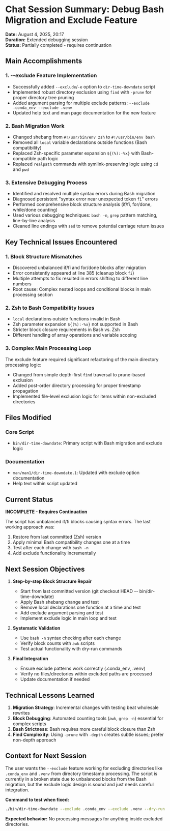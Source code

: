 # Chat Session Summary: Debug Bash Migration and Exclude Feature

**Date:** August 4, 2025, 20:17  
**Duration:** Extended debugging session  
**Status:** Partially completed - requires continuation  

## Main Accomplishments

### 1. **--exclude Feature Implementation**
- Successfully added `--exclude`/`-e` option to `dir-time-downdate` script
- Implemented robust directory exclusion using `find` with `-prune` for proper directory tree pruning
- Added argument parsing for multiple exclude patterns: `--exclude .conda_env --exclude .venv`
- Updated help text and man page documentation for the new feature

### 2. **Bash Migration Work**
- Changed shebang from `#!/usr/bin/env zsh` to `#!/usr/bin/env bash` 
- Removed all `local` variable declarations outside functions (Bash compatibility)
- Replaced Zsh-specific parameter expansion `${(%):-%x}` with Bash-compatible path logic
- Replaced `realpath` commands with symlink-preserving logic using `cd` and `pwd`

### 3. **Extensive Debugging Process**
- Identified and resolved multiple syntax errors during Bash migration
- Diagnosed persistent "syntax error near unexpected token `fi`" errors
- Performed comprehensive block structure analysis (if/fi, for/done, while/done counting)
- Used various debugging techniques: `bash -n`, `grep` pattern matching, line-by-line analysis
- Cleaned line endings with `sed` to remove potential carriage return issues

## Key Technical Issues Encountered

### 1. **Block Structure Mismatches**
- Discovered unbalanced if/fi and for/done blocks after migration
- Error consistently appeared at line 385 (cleanup block `fi`)
- Multiple attempts to fix resulted in errors shifting to different line numbers
- Root cause: Complex nested loops and conditional blocks in main processing section

### 2. **Zsh to Bash Compatibility Issues**
- `local` declarations outside functions invalid in Bash
- Zsh parameter expansion `${(%):-%x}` not supported in Bash
- Stricter block closure requirements in Bash vs. Zsh
- Different handling of array operations and variable scoping

### 3. **Complex Main Processing Loop**
The exclude feature required significant refactoring of the main directory processing logic:
- Changed from simple depth-first `find` traversal to prune-based exclusion
- Added post-order directory processing for proper timestamp propagation
- Implemented file-level exclusion logic for items within non-excluded directories

## Files Modified

### Core Script
- `bin/dir-time-downdate`: Primary script with Bash migration and exclude logic

### Documentation
- `man/man1/dir-time-downdate.1`: Updated with exclude option documentation
- Help text within script updated

## Current Status

**INCOMPLETE - Requires Continuation**

The script has unbalanced if/fi blocks causing syntax errors. The last working approach was:
1. Restore from last committed (Zsh) version
2. Apply minimal Bash compatibility changes one at a time
3. Test after each change with `bash -n`
4. Add exclude functionality incrementally

## Next Session Objectives

1. **Step-by-step Block Structure Repair**
   - Start from last committed version (git checkout HEAD -- bin/dir-time-downdate)
   - Apply Bash shebang change and test
   - Remove local declarations one function at a time and test
   - Add exclude argument parsing and test
   - Implement exclude logic in main loop and test

2. **Systematic Validation**
   - Use `bash -n` syntax checking after each change
   - Verify block counts with `awk` scripts
   - Test actual functionality with dry-run commands

3. **Final Integration**
   - Ensure exclude patterns work correctly (.conda_env, .venv)
   - Verify no files/directories within excluded paths are processed
   - Update documentation if needed

## Technical Lessons Learned

1. **Migration Strategy**: Incremental changes with testing beat wholesale rewrites
2. **Block Debugging**: Automated counting tools (`awk`, `grep -n`) essential for complex scripts
3. **Bash Strictness**: Bash requires more careful block closure than Zsh
4. **Find Complexity**: Using `-prune` with `-depth` creates subtle issues; prefer non-depth approach

## Context for Next Session

The user wants the `--exclude` feature working for excluding directories like `.conda_env` and `.venv` from directory timestamp processing. The script is currently in a broken state due to unbalanced blocks from the Bash migration, but the exclude logic design is sound and just needs careful integration.

**Command to test when fixed:**
```bash
./bin/dir-time-downdate --exclude .conda_env --exclude .venv --dry-run /path/to/project
```

**Expected behavior:** No processing messages for anything inside excluded directories. 